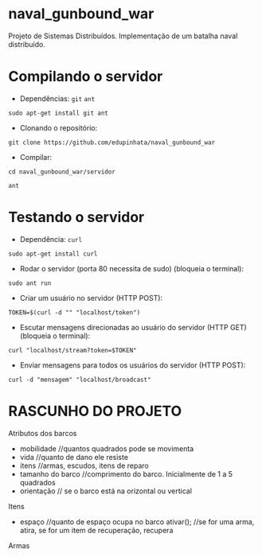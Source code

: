 naval_gunbound_war
==================

Projeto de Sistemas Distribuídos. Implementação de um batalha naval distribuído.


Compilando o servidor
=====================

* Dependências: `git` `ant`

`sudo apt-get install git ant`

* Clonando o repositório:

`git clone https://github.com/edupinhata/naval_gunbound_war`

* Compilar:

`cd naval_gunbound_war/servidor`

`ant`

Testando o servidor
===================

* Dependência: `curl`

`sudo apt-get install curl`

* Rodar o servidor (porta 80 necessita de sudo) (bloqueia o terminal):

`sudo ant run`

* Criar um usuário no servidor (HTTP POST):

`TOKEN=$(curl -d "" "localhost/token")`

* Escutar mensagens direcionadas ao usuário do servidor (HTTP GET) (bloqueia o terminal):

`curl "localhost/stream?token=$TOKEN"`

* Enviar mensagens para todos os usuários do servidor (HTTP POST):

`curl -d "mensagem" "localhost/broadcast"`

RASCUNHO DO PROJETO
==============================

Atributos dos barcos
* mobilidade //quantos quadrados pode se movimenta
* vida //quanto de dano ele resiste
* itens //armas, escudos, itens de reparo
* tamanho do barco //comprimento do barco. Inicialmente de 1 a 5 quadrados
* orientação // se o barco está na orizontal ou vertical



Itens
- espaço //quanto de espaço ocupa no barco
ativar(); //se for uma arma, atira, se for um item de recuperação, recupera

Armas

